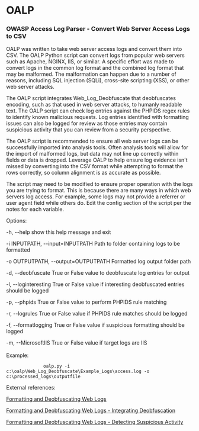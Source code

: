 # OALP
### OWASP Access Log Parser - Convert Web Server Access Logs to CSV

OALP was written to take web server access logs and convert them into CSV. The OALP Python script can convert logs from popular web servers such as Apache, NGINX, IIS, or similar. A specific effort was made to convert logs in the common log format and the combined log format that may be malformed. The malformation can happen due to a number of reasons, including SQL injection (SQLi), cross-site scripting (XSS), or other web server attacks.

The OALP script integrates Web_Log_Deobfuscate that deobfuscates encoding, such as that used in web server attacks, to humanly readable text. The OALP script can check log entries against the PHPIDS regex rules to identify known malicious requests. Log entries identified with formatting issues can also be logged for review as those entries may contain suspicious activity that you can review from a security perspective. 

The OALP script is recommended to ensure all web server logs can be successfully imported into analysis tools. Often analysis tools will allow for the import of malformed logs, but data may not line up correctly within fields or data is dropped. Leverage OALP to help ensure log evidence isn't missed by converting into the CSV format while attempting to format the rows correctly, so column alignment is as accurate as possible.

The script may need to be modified to ensure proper operation with the logs you are trying to format. This is because there are many ways in which web servers log access. For example, some logs may not provide a referrer or user agent field while others do. Edit the config section of the script per the notes for each variable.

Options:

  -h, --help            show this help message and exit

  -i INPUTPATH, --input=INPUTPATH
                        Path to folder containing logs to be formatted

  -o OUTPUTPATH, --output=OUTPUTPATH
                        Formatted log output folder path

  -d, --deobfuscate     True or False value to deobfuscate log entries for
                        output

  -l, --loginteresting  True or False value if interesting deobfuscated
                        entries should be logged

  -p, --phpids          True or False value to perform PHPIDS rule matching
                        

  -r, --logrules        True or False value if PHPIDS rule matches should be
                        logged

  -f, --formatlogging   True or False value if suspicious formatting should be
                        logged
                        
  -m, --MicrosoftIIS    True or False value if target logs are IIS  
<br /> 
Example:

                  oalp.py -i c:\oalp\Web_Log_Deobfuscate\Example_Logs\access.log -o c:\processed_logs\outputfile


External references:

[Formatting and Deobfuscating Web Logs](https://www.randomsecurityblog.com/2020/02/formatting-and-deobfuscating-web-logs.html)

[Formatting and Deobfuscating Web Logs - Integrating Deobfuscation](https://www.randomsecurityblog.com/2020/02/formatting-and-deobfuscating-web-logs_15.html)

[Formatting and Deobfuscating Web Logs - Detecting Suspicious Activity](https://www.randomsecurityblog.com/2020/03/formatting-and-deobfuscating-web-logs.html)
